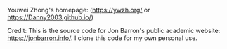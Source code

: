 Youwei Zhong's homepage: (https://ywzh.org/ or https://Danny2003.github.io/)

Credit: This is the source code for Jon Barron's public academic website: https://jonbarron.info/. I clone this code for my own personal use.
